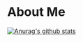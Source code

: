 # About Me

[![Anurag's github stats](https://github-readme-stats.vercel.app/api?username=HarshitChhipa&show_icons=true&include_all_commits=true&show_owner=true&bg_color=#03001e,#7303c0,#ec38bc,#fdeff9)](https://github.com/anuraghazra/github-readme-stats)
